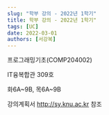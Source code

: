 ```yaml
---
slug: "학부 강의 - 2022년 1학기"
title: 학부 강의 - 2022년 1학기"
tags: [UC]
date: 2022-03-01
authors: [서강복]
---
```


프로그래밍기초(COMP204002)

IT융복합관 309호

화6A~9B, 목6A~9B

강의계획서 http://sy.knu.ac.kr 참조
